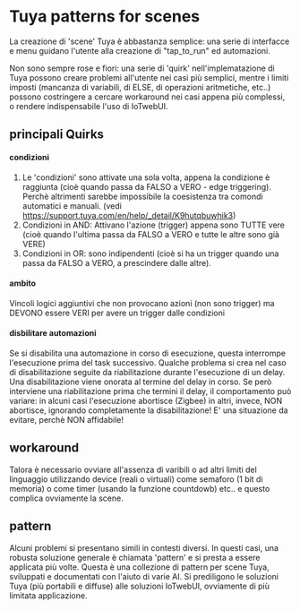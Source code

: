 # Tuya patterns for scenes

La creazione di 'scene' Tuya è abbastanza semplice: una serie di interfacce e menu guidano l'utente alla creazione di "tap_to_run" ed automazioni. 

Non sono sempre rose e fiori: una serie di 'quirk' nell'implematazione di Tuya possono creare problemi all'utente nei casi più semplici, mentre i limiti imposti (mancanza di variabili, di ELSE, di operazioni aritmetiche, etc..) possono costringere a cercare workaround nei casi appena più complessi, o rendere indispensabile l'uso di IoTwebUI.

## principali Quirks

#### condizioni
1) Le 'condizioni' sono attivate una sola volta, appena la condizione è raggiunta (cioè quando passa da FALSO a VERO - edge triggering). Perchè altrimenti sarebbe impossibile la coesistenza tra comondi automatici e manuali. (vedi https://support.tuya.com/en/help/_detail/K9hutqbuwhik3)
2) Condizioni in AND: Attivano l'azione (trigger) appena sono TUTTE vere (cioè quando l'ultima passa da FALSO a VERO e tutte le altre sono già VERE)
3) Condizioni in OR: sono indipendenti (cioè si ha un trigger quando una passa da FALSO a VERO, a prescindere dalle altre). 

#### ambito
Vincoli logici aggiuntivi che non provocano azioni (non sono trigger) ma DEVONO essere VERI per avere un trigger dalle condizioni

#### disbilitare automazioni
Se si disabilita una automazione in corso di esecuzione, questa interrompe l'esecuzione prima del task successivo.
Qualche problema si crea nel caso di disabilitazione seguite da riabilitazione durante l'esecuzione di un delay. Una disabilitazione viene onorata al termine del delay in corso. Se però interviene una riabilitazione prima che termini il delay, il comportamento può variare: in alcuni casi l'esecuzione abortisce (Zigbee) in altri, invece, NON abortisce, ignorando completamente la disabilitazione! E' una situazione da evitare, perchè NON affidabile!

## workaround
Talora è necessario ovviare all'assenza di varibili o ad altri limiti del linguaggio utilizzando device (reali o virtuali) come semaforo (1 bit di memoria) o come timer (usando la funzione countdowb) etc.. e questo complica ovviamente la scene.

## pattern
Alcuni problemi si presentano simili in contesti diversi. In questi casi, una robusta soluzione generale è chiamata 'pattern' e si presta a essere applicata più volte.
Questa è una collezione di pattern per scene Tuya, sviluppati e documentati con l'aiuto di varie AI.
Si prediligono le soluzioni Tuya (più portabili e diffuse) alle soluzioni IoTwebUI, ovviamente di più limitata applicazione.
